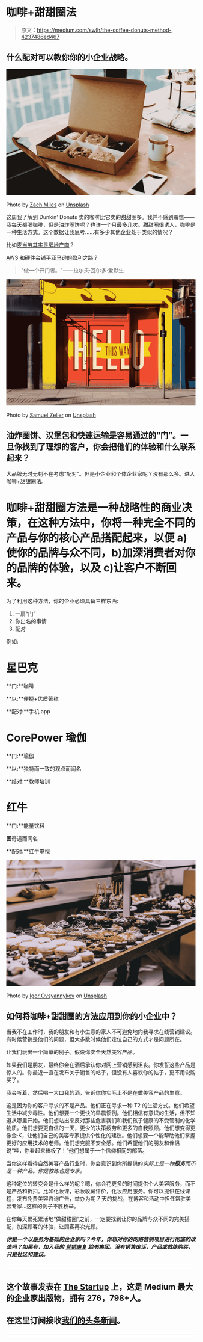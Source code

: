 # 咖啡+甜甜圈法

> 原文：<https://medium.com/swlh/the-coffee-donuts-method-4237486ed467>

## 什么配对可以教你你的小企业战略。

![](img/2ed7d36c91d4fe62a25eb81966432a70.png)

Photo by [Zach Miles](https://unsplash.com/photos/BE9AifuJfD4?utm_source=unsplash&utm_medium=referral&utm_content=creditCopyText) on [Unsplash](https://unsplash.com/?utm_source=unsplash&utm_medium=referral&utm_content=creditCopyText)

这周我了解到 Dunkin' Donuts 卖的咖啡比它卖的甜甜圈多。我并不感到震惊——我每天都喝咖啡，但是油炸圈饼呢？也许一个月最多几次。甜甜圈很诱人，咖啡是一种生活方式。这个数据让我思考……有多少其他企业处于类似的情况？

比如[麦当劳其实是房地产商](https://qz.com/965779/mcdonalds-isnt-really-a-fast-food-chain-its-a-brilliant-30-billion-real-estate-company/)？

[AWS 和硬件会铺平亚马逊的盈利之路](https://qz.com/965779/mcdonalds-isnt-really-a-fast-food-chain-its-a-brilliant-30-billion-real-estate-company/)？

> "做一个开门者。"——拉尔夫·瓦尔多·爱默生

![](img/9c297d98e02636472870e116da99e87e.png)

Photo by [Samuel Zeller](https://unsplash.com/photos/nSrY5fJ4B60?utm_source=unsplash&utm_medium=referral&utm_content=creditCopyText) on [Unsplash](https://unsplash.com/?utm_source=unsplash&utm_medium=referral&utm_content=creditCopyText)

## 油炸圈饼、汉堡包和快速运输是容易通过的“门”。一旦你找到了理想的客户，你会把他们的体验和什么联系起来？

大品牌无时无刻不在考虑“配对”。但是小企业和个体企业家呢？没有那么多。进入咖啡+甜甜圈法。

# 咖啡+甜甜圈方法是一种战略性的商业决策，在这种方法中，你将一种完全不同的产品与你的核心产品搭配起来，以便 a)使你的品牌与众不同，b)加深消费者对你的品牌的体验，以及 c)让客户不断回来。

为了利用这种方法，你的企业必须具备三样东西:

1.  一扇“门”
2.  你出名的事情
3.  配对

例如:

# 星巴克

**门:**咖啡

**以:**便捷+优质著称

**配对:**手机 app

# CorePower 瑜伽

**门:**瑜伽

**以:**独特而一致的观点而闻名

**结对:**教师培训

# 红牛

**门:**能量饮料

**因**奇遇而闻名

**配对:**红牛电视

![](img/7c21bc4973db90bf2a7f878d5a135cb1.png)

Photo by [Igor Ovsyannykov](https://unsplash.com/photos/MkFTAO4lROs?utm_source=unsplash&utm_medium=referral&utm_content=creditCopyText) on [Unsplash](https://unsplash.com/?utm_source=unsplash&utm_medium=referral&utm_content=creditCopyText)

## 如何将咖啡+甜甜圈的方法应用到你的小企业中？

当我不在工作时，我的朋友和有小生意的家人不可避免地向我寻求在线营销建议。有时候营销是他们的问题，但大多数时候他们定位自己的方式才是问题所在。

让我们玩出一个简单的例子。假设你卖全天然美容产品。

如果我们是朋友，最终你会在酒后承认你对网上营销感到沮丧。你发誓这些产品是惊人的。你最近一直在发布关于销售的帖子，但没有人喜欢你的帖子，更不用说购买了。

我会听着，然后喝一大口我的酒，告诉你你实际上不是在做美容产品的生意。

这是因为你的客户寻求的不是产品。他们正在寻求一种 T2 的生活方式。他们希望生活中减少毒性。他们想要一个更快的早晨惯例。他们相信有意识的生活，但不知道从哪里开始。他们想站出来反对那些危害我们和我们孩子健康的不受管制的化学物质。他们想要更自信的一天，更少的决策疲劳和更多的自我照顾。他们想变得更像金·K，让他们自己的美容专家提供个性化的建议。他们想要一个能帮助他们掌握更好的应用技术的老师。他们想克服不安全感。他们希望他们的朋友和伴侣说“哇，你看起来棒极了！”他们想属于一个信仰相同的部落。

当你这样看待自然美容产品行业时，你会意识到你所提供的*实际上是一种**服务**而不是一种产品。你是教练也是专家。*

这种定位的转变会是什么样的呢？嗯，你会花更多的时间提供个人美容服务，而不是产品和折扣。比如化妆课，彩妆收藏评价，化妆应用服务。你可以提供在线课程，发布免费美容咨询广告，举办为期 7 天的挑战，在博客和活动中担任常驻美容专家...这样的例子不胜枚举。

在你每天累死累活地“做甜甜圈”之前，一定要找到让你的品牌与众不同的完美搭配，加深顾客的体验，让顾客再次光顾。

***你是一个以服务为基础的企业家吗？今年，你想对你的网络营销项目进行彻底的改造吗？如果有，加入我的*** [***营销康复***](https://www.facebook.com/groups/MarketingRehab/) ***脸书集团。没有销售废话，产品或教练购买，只是社区和建议。***

![](img/731acf26f5d44fdc58d99a6388fe935d.png)

## 这个故事发表在 [The Startup](https://medium.com/swlh) 上，这是 Medium 最大的企业家出版物，拥有 276，798+人。

## 在这里订阅接收[我们的头条新闻](http://growthsupply.com/the-startup-newsletter/)。

![](img/731acf26f5d44fdc58d99a6388fe935d.png)